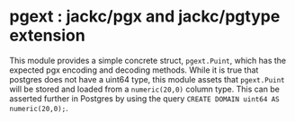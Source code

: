 # pgext : jackc/pgx and jackc/pgtype extension

This module provides a simple concrete struct, ``pgext.Puint``, which has the expected pgx encoding and decoding methods. While it is true that postgres does not have a uint64 type, this module assets that ``pgext.Puint`` will be stored and loaded from a ``numeric(20,0)`` column type. This can be asserted further in Postgres by using the query ``CREATE DOMAIN uint64 AS numeric(20,0);``.
